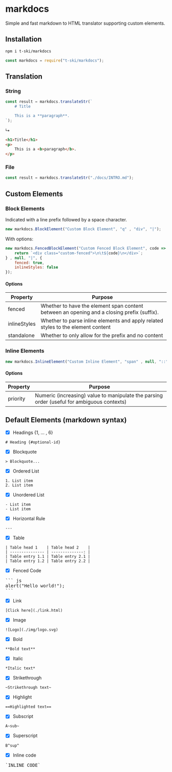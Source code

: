 # markdocs

Simple and fast markdown to HTML translator supporting custom elements.

## Installation

``` bash
npm i t-ski/markdocs
```

``` js
const markdocs = require("t-ski/markdocs");
```

## Translation

### String

``` js
const result = markdocs.translateStr(`
    # Title

    This is a **paragraph**.
`);
```

↳

``` html
<h1>Title</h1>
<p>
    This is a <b>paragraph</b>.
</p>
```

### File

``` js
const result = markdocs.translateStr("./docs/INTRO.md");
```

## Custom Elements

### Block Elements

Indicated with a line prefix followed by a space character.

``` js
new markdocs.BlockElement("Custom Block Element", "q" , "div", "|");
```

With options:

``` js
new markdocs.FencedBlockElement("Custom Fenced Block Element", code => {
    return `<div class="custom-fenced">\n\t${code}\n</div>`;
} , null, "|", {
    fenced: true,
    inlineStyles: false
});
```

#### Options

| Property | Purpose |
| -------- | ------- |
| fenced | Whether to have the element span content between an opening and a closing prefix (suffix). |
| inlineStyles | Whether to parse inline elements and apply related styles to the element content |
| standalone | Whether to only allow for the prefix and no content |

### Inline Elements

``` js
new markdocs.InlineElement("Custom Inline Element", "span" , null, "::");
```

#### Options

| Property | Purpose |
| -------- | ------- |
| priority | Numeric (increasing) value to manipulate the parsing order (useful for ambiguous contexts) |

## Default Elements (markdown syntax)

- [x] Headings {1, ... , 6}
```
# Heading {#optional-id}
```

- [x] Blockquote  
```
> Blockquote...
```

- [x] Ordered List  
```
1. List item
2. List item
```

- [x] Unordered List  
```
- List item
- List item
```

- [x] Horizontal Rule  
```
---
```

- [x] Table  
```
| Table head 1    | Table head 2    |
| --------------- | --------------: |
| Table entry 1.1 | Table entry 2.1 |
| Table entry 1.2 | Table entry 2.2 |
```

- [x] Fenced Code  
<pre>
``` js
alert("Hello world!");
```
</pre>

- [x] Link  
```
[Click here](./link.html)
```

- [x] Image  
```
![Logo](./img/logo.svg)
```

- [x] Bold  
```
**Bold text**
```

- [x] Italic  
```
*Italic text*
```

- [x] Strikethrough  
```
~Strikethrough text~
```

- [x] Highlight  
```
==Highlighted text==
```

- [x] Subscript  
```
A~sub~
```

- [x] Superscript  
```
B^sup^
```

- [x] Inline code  
<pre>
`INLINE CODE`
</pre>